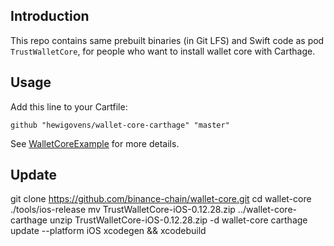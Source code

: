 ## Introduction

This repo contains same prebuilt binaries (in Git LFS) and Swift code as pod `TrustWalletCore`, for people who want to install wallet core with Carthage.

## Usage

Add this line to your Cartfile:

`github "hewigovens/wallet-core-carthage" "master"`

See [WalletCoreExample](https://github.com/hewigovens/WalletCoreExample/tree/master/cartfile) for more details.

## Update

git clone https://github.com/binance-chain/wallet-core.git
cd wallet-core
./tools/ios-release
mv TrustWalletCore-iOS-0.12.28.zip ../wallet-core-carthage
unzip TrustWalletCore-iOS-0.12.28.zip -d wallet-core
carthage update --platform iOS
xcodegen && xcodebuild
